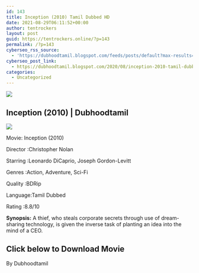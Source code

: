 ```yaml
---
id: 143
title: Inception (2010) Tamil Dubbed HD
date: 2021-08-29T06:11:52+00:00
author: tentrockers
layout: post
guid: https://tentrockers.online/?p=143
permalink: /?p=143
cyberseo_rss_source:
  - 'https://dubhoodtamil.blogspot.com/feeds/posts/default?max-results=150&start-index=151'
cyberseo_post_link:
  - https://dubhoodtamil.blogspot.com/2020/08/inception-2010-tamil-dubbed-hd.html
categories:
  - Uncategorized
---
```

<div class="media_block">
  <img src="https://1.bp.blogspot.com/-DWBHr7ExUDU/XyoxE7eHjgI/AAAAAAAAA-U/1T5r_1aDFo4oLnw-3kf9wDizIOR54qrXQCLcBGAsYHQ/s72-c/images%2B%252813%2529.jpeg" class="media_thumbnail" />
</div>

## <span>Inception (2010) | Dubhoodtamil</span>

<div class="separator">
  <a href="https://1.bp.blogspot.com/-DWBHr7ExUDU/XyoxE7eHjgI/AAAAAAAAA-U/1T5r_1aDFo4oLnw-3kf9wDizIOR54qrXQCLcBGAsYHQ/s554/images%2B%252813%2529.jpeg"><img border="0" data-original-height="554" data-original-width="554" src="https://1.bp.blogspot.com/-DWBHr7ExUDU/XyoxE7eHjgI/AAAAAAAAA-U/1T5r_1aDFo4oLnw-3kf9wDizIOR54qrXQCLcBGAsYHQ/s0/images%2B%252813%2529.jpeg" /></a>
</div>

Movie:	<span></span>Inception (2010)&nbsp;

Director	<span></span>:Christopher Nolan

Starring	<span></span>:Leonardo DiCaprio, Joseph Gordon-Levitt&nbsp;

Genres	<span></span>:Action, Adventure, Sci-Fi&nbsp;

Quality	<span></span>:BDRip&nbsp;

Language:Tamil Dubbed

Rating	<span></span>:8.8/10&nbsp;

**Synopsis:** A thief, who steals corporate secrets through use of dream-sharing technology, is given the inverse task of planting an idea into the mind of a CEO.

## <span><b>Click below to Download Movie</b></span>

By Dubhoodtamil